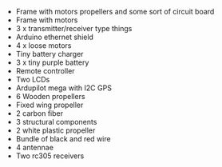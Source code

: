 - Frame with motors propellers and some sort of circuit board
- Frame with motors
- 3 x transmitter/receiver type things
- Arduino ethernet shield
- 4 x loose motors
- Tiny battery charger 
- 3 x tiny purple battery
- Remote controller
- Two LCDs
- Ardupilot mega with I2C GPS
- 6 Wooden propellers 
- Fixed wing propeller
- 2 carbon fiber
- 3 structural components
- 2 white plastic propeller
- Bundle of black and red wire
- 4 antennae
- Two rc305 receivers
